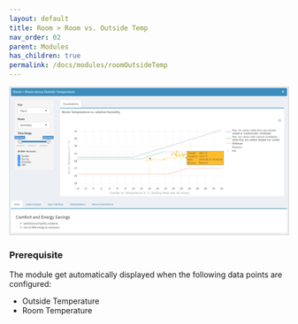 ```yaml
---
layout: default
title: Room > Room vs. Outside Temp
nav_order: 02
parent: Modules
has_children: true
permalink: /docs/modules/roomOutsideTemp
---
```


<img src="https://raw.githubusercontent.com/hslu-ige-laes/lcm/master/docs/assets/images/roomOutsideTemp_00.PNG" style="border:1px solid lightgrey"/>


### Prerequisite
The module get automatically displayed when the following data points are configured:
- Outside Temperature
- Room Temperature